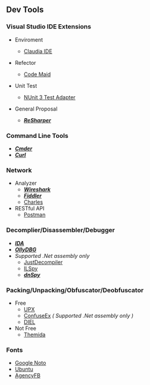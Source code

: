 ## Dev Tools

### Visual Studio IDE Extensions
- Enviroment
  - [Claudia IDE](https://marketplace.visualstudio.com/items?itemName=kbuchi.ClaudiaIDE)

- Refector
  - [Code Maid](https://marketplace.visualstudio.com/items?itemName=SteveCadwallader.CodeMaid)
  
- Unit Test
  - [NUnit 3 Test Adapter](https://marketplace.visualstudio.com/items?itemName=NUnitDevelopers.NUnit3TestAdapter)
  
- General Proposal
  - ***[ReSharper](https://www.jetbrains.com/resharper/)***

### Command Line Tools
- ***[Cmder](http://cmder.net/)***
- ***[Curl](https://curl.haxx.se/download.html)***

### Network
- Analyzer
  - ***[Wireshark](https://www.wireshark.org/download.html)***
  - ***[Fiddler](https://www.telerik.com/fiddler)***
  - [Charles](https://www.charlesproxy.com/download/)
- RESTful API
  - [Postman](https://www.getpostman.com/)

### Decomplier/Disassembler/Debugger
- ***[IDA](https://www.hex-rays.com/products/ida/support/download.shtml)***
- ***[OllyDBG](http://www.ollydbg.de/)***
- *Supported .Net assembly only*
  - [JustDecompiler](https://www.telerik.com/products/decompiler.aspx)
  - [ILSpy](https://github.com/icsharpcode/ILSpy/releases)
  - ***[dnSpy](https://github.com/0xd4d/dnSpy/releases)***
  
### Packing/Unpacking/Obfuscator/Deobfuscator  
- Free
  - [UPX](https://github.com/upx/upx/releases/)
  - [ConfuseEx](https://github.com/yck1509/ConfuserEx) *( Supported .Net assembly only )*
  - [DIEL](http://ntinfo.biz/index.html)
- Not Free
  - [Themida](https://www.oreans.com/downloads.php)
  
### Fonts
- [Google Noto](https://www.google.com/get/noto/)
- [Ubuntu](https://fonts.google.com/specimen/Ubuntu)
- [AgencyFB](http://allfont.net/download/agency-fb/)
